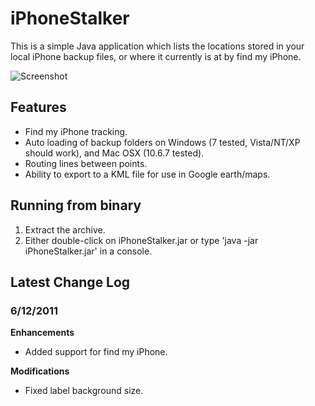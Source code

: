 # iPhoneStalker
This is a simple Java application which lists the locations stored in your local iPhone backup files, or where it currently is at by find my iPhone.

![Screenshot](https://raw.githubusercontent.com/mikeucfl/iphonestalker/master/images/iPhoneStalker.png)

## Features
  * Find my iPhone tracking.
  * Auto loading of backup folders on Windows (7 tested, Vista/NT/XP should work), and Mac OSX (10.6.7 tested).
  * Routing lines between points.
  * Ability to export to a KML file for use in Google earth/maps.

## Running from binary
<ol>
  <li>Extract the archive.</li>
  <li>Either double-click on iPhoneStalker.jar or type 'java -jar iPhoneStalker.jar' in a console.</li>
</ol>

## Latest Change Log
### 6/12/2011
<b>Enhancements</b>
<ul>
 <li>Added support for find my iPhone.</li>
</ul>
<b>Modifications</b>
<ul>
 <li>Fixed label background size.</li>
</ul>
